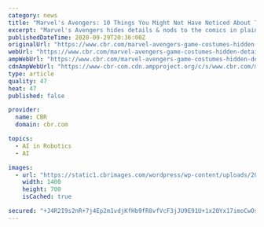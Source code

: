 ```yaml
---
category: news
title: "Marvel's Avengers: 10 Things You Might Not Have Noticed About The Costumes In The Main Campaign"
excerpt: "Marvel's Avengers hides details & nods to the comics in plain sight. Here are 10 things players might not have noticed about the characters' costumes."
publishedDateTime: 2020-09-29T20:36:00Z
originalUrl: "https://www.cbr.com/marvel-avengers-game-costumes-hidden-details/"
webUrl: "https://www.cbr.com/marvel-avengers-game-costumes-hidden-details/"
ampWebUrl: "https://www.cbr.com/marvel-avengers-game-costumes-hidden-details/amp/"
cdnAmpWebUrl: "https://www-cbr-com.cdn.ampproject.org/c/s/www.cbr.com/marvel-avengers-game-costumes-hidden-details/amp/"
type: article
quality: 47
heat: 47
published: false

provider:
  name: CBR
  domain: cbr.com

topics:
  - AI in Robotics
  - AI

images:
  - url: "https://static1.cbrimages.com/wordpress/wp-content/uploads/2020/09/Marvels-Avengers-10-Things-You-Might-Not-Have-Noticed-About-The-Costumes-In-The-Main-Campaign-featured-image.jpg"
    width: 1400
    height: 700
    isCached: true

secured: "+J4R2I9s2nR+7j4Ep2m1vdjKfHb9fR8vfVcF3jJU9E91U+1x20Yx17imoCwOsFsptPIfgG7lmccwmBOCAvnspsBQqxXvVqfmqD88XlJGZ+pERDPMPBPkFzxRKJFNNkO4l+SpXYGQ2oCcMCBBKwk2+gb+qQ6zCN0KBGATV8S6lUKB2c2+UAHPPtQ5TjUCrgNBD2T+jxv4dD21TJPE9h5V3MjTfPbwrTE/D7u+Xu6dDGoCm3vnTfJZ9+LvAOnoi+lUxuYM5jvG3CX97zmb8ZDQ4ZGG0oJB5Edh2jNFbFjloGnSdyfDuek0+zGDMiG2wrXl4qT71fFrWVdym7soyeIhY78qMTkez0U/17xZILAlUQE=;nA/x6spng7TUo/sk2AVwCg=="
---
```


